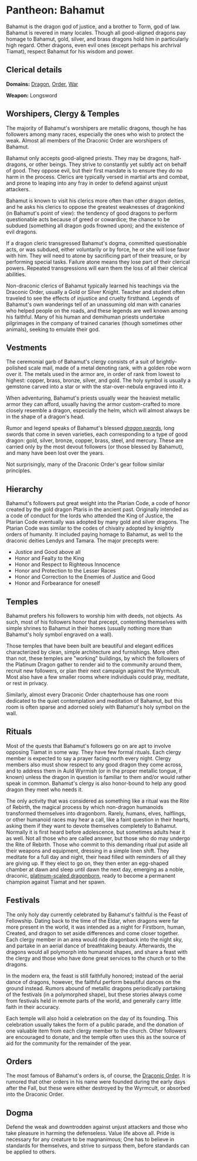 # Pantheon: Bahamut
Bahamut is the dragon god of justice, and a brother to Torm, god of law. Bahamut is revered in many locales. Though all good-aligned dragons pay homage to Bahamut, gold, silver, and brass dragons hold him in particularly high regard. Other dragons, even evil ones (except perhaps his archrival Tiamat), respect Bahamut for his wisdom and power.

## Clerical details
**Domains:** [Dragon](../../Classes/Cleric/Dragon.md), [Order](../../Classes/Cleric/Order.md), [War](../../Classes/Cleric/War.md)

**Weapon:** Longsword

## Worshipers, Clergy & Temples
The majority of Bahamut's worshipers are metallic dragons, though he has followers among many races, especially the ones who wish to protect the weak. Almost all members of the Draconic Order are worshipers of Bahamut.

Bahamut only accepts good-aligned priests. They may be dragons, half-dragons, or other beings. They strive to constantly yet subtly act on behalf of good. They oppose evil, but their first mandate is to ensure they do no harm in the process. Clerics are typically versed in martial arts and combat, and prone to leaping into any fray in order to defend against unjust attackers.

Bahamut is known to visit his clerics more often than other dragon deities, and he asks his clerics to oppose the greatest weaknesses of dragonkind (in Bahamut's point of view): the tendency of good dragons to perform questionable acts because of greed or cowardice; the chance to be subdued (something all dragon gods frowned upon); and the existence of evil dragons.

If a dragon cleric transgressed Bahamut's dogma, committed questionable acts, or was subdued, either voluntarily or by force, he or she will lose favor with him. They will need to atone by sacrificing part of their treasure, or by performing special tasks. Failure atone means they lose part of their clerical powers. Repeated transgressions will earn them the loss of all their clerical abilities.

Non-draconic clerics of Bahamut typically learned his teachings via the Draconic Order, usually a Gold or Silver Knight. Teacher and student often traveled to see the effects of injustice and cruelty firsthand. Legends of Bahamut's own wanderings tell of an unassuming old man with canaries who helped people on the roads, and these legends are well known among his faithful. Many of his human and demihuman priests undertake pilgrimages in the company of trained canaries (though sometimes other animals), seeking to emulate their god.

## Vestments
The ceremonial garb of Bahamut's clergy consists of a suit of brightly-polished scale mail, made of a metal denoting rank, with a golden robe worn over it. The metals used in the armor are, in order of rank from lowest to highest: copper, brass, bronze, silver, and gold. The holy symbol is usually a gemstone carved into a star or with the star-over-nebula engraved into it.

When adventuring, Bahamut's priests usually wear the heaviest metallic armor they can afford, usually having the armor custom-crafted to more closely resemble a dragon, especially the helm, which will almost always be in the shape of a dragon's head.

Rumor and legend speaks of Bahamut's blessed *[dragon swords](../../Magic/Items/dragon-sword.md)*, long swords that come in seven varieties, each corresponding to a type of good dragon: gold, silver, bronze, copper, brass, steel, and mercury. These are carried only by the most devout followers (or those blessed by Bahamut), and many have been lost over the years.

Not surprisingly, many of the Draconic Order's gear follow similar principles. 

## Hierarchy
Bahamut's followers put great weight into the Ptarian Code, a code of honor created by the gold dragon Ptaris in the ancient past. Originally intended as a code of conduct for the lords who attended the King of Justice, the Ptarian Code eventually was adopted by many gold and silver dragons. The Ptarian Code was similar to the codes of chivalry adopted by knightly orders of humanity. It included paying homage to Bahamut, as well to the draconic deities Lendys and Tamara. The major precepts were:

* Justice and Good above all
* Honor and Fealty to the King
* Honor and Respect to Righteous Innocence
* Honor and Protection to the Lesser Races
* Honor and Correction to the Enemies of Justice and Good
* Honor and Forbearance for oneself



## Temples
Bahamut prefers his followers to worship him with deeds, not objects. As such, most of his followers honor that precept, contenting themselves with simple shrines to Bahamut in their homes (usually nothing more than Bahamut's holy symbol engraved on a wall).

Those temples that have been built are beautiful and elegant edifices characterized by clean, simple architecture and furnishings. More often than not, these temples are "working" buildings, by which the followers of the Platinum Dragon gather to render aid to the community around them, recruit new followers, or plan their next campaign against the Wyrmcult. Most also have a few smaller rooms where individuals could pray, meditate, or rest in privacy.

Similarly, almost every Draconic Order chapterhouse has one room dedicated to the quiet contemplation and meditation of Bahamut, but this room is often sparse and adorned solely with Bahamut's holy symbol on the wall.

## Rituals
Most of the quests that Bahamut's followers go on are apt to involve opposing Tiamat in some way. They have few formal rituals. Each clergy member is expected to say a prayer facing north every night. Clergy members also must show respect to any good dragon they come across, and to address them in Auld Wyrmish (or in the proper metallic tongue, if known) unless the dragon in question is familiar to them and/or would rather speak in common. Bahamut's clergy is also honor-bound to help any good dragon they meet who needs it.

The only activity that was considered as something like a ritual was the Rite of Rebirth, the magical process by which non-dragon humanoids transformed themselves into dragonborn. Rarely, humans, elves, halflings, or other humanoid races may hear a call, like a faint question in their hearts, asking them if they want to devote themselves completely to Bahamut. Normally it is first heard before adolescence, but sometimes adults hear it as well. Not all those who are called answer, but those who do may undergo the Rite of Rebirth. Those who commit to this demanding ritual put aside all their weapons and equipment, dressing in a simple linen shift. They meditate for a full day and night, their head filled with reminders of all they are giving up. If they elect to go on, they then enter an egg-shaped chamber at dawn and sleep until dawn the next day, emerging as a noble, draconic, [platinum-scaled dragonborn](../../Races/Dragonborn.md#platinum-dragonborn), ready to become a permanent champion against Tiamat and her spawn.

## Festivals
The only holy day currently celebrated by Bahamut's faithful is the Feast of Fellowship. Dating back to the time of the Eldar, when dragons were far more present in the world, it was intended as a night for Firstborn, human, Created, and dragon to set aside differences and come closer together. Each clergy member in an area would ride dragonback into the night sky, and partake in an aerial dance of breathtaking beauty. Afterwards, the dragons would all polymorph into humanoid shapes, and share a feast with the clergy and those who have done great services to the church or to the dragons. 

In the modern era, the feast is still faithfully honored; instead of the aerial dance of dragons, however, the faithful perform beautiful dances on the ground instead. Rumors abound of metallic dragons periodically partaking of the festivals (in a polymorphed shape), but these stories always come from festivals held in remote parts of the world, and generally carry little faith in their accuracy.

Each temple will also hold a celebration on the day of its founding. This celebration usually takes the form of a public parade, and the donation of one valuable item from each clergy member to the church. Other followers are encouraged to donate, and the temple often uses this as the source of aid for the community for the remainder of the year.

## Orders
The most famous of Bahamut's orders is, of course, the [Draconic Order](../../Organizations/MilitantOrders/DraconicOrder/index.md). It is rumored that other orders in his name were founded during the early days after the Fall, but these were either destroyed by the Wyrmcult, or absorbed into the Draconic Order.

## Dogma
Defend the weak and downtrodden against unjust attackers and those who take pleasure in harming the defenseless. Value life above all. Pride is necessary for any creature to be magnanimous; One has to believe in standards for themselves, and strive to surpass them, before standards can be applied to others.

